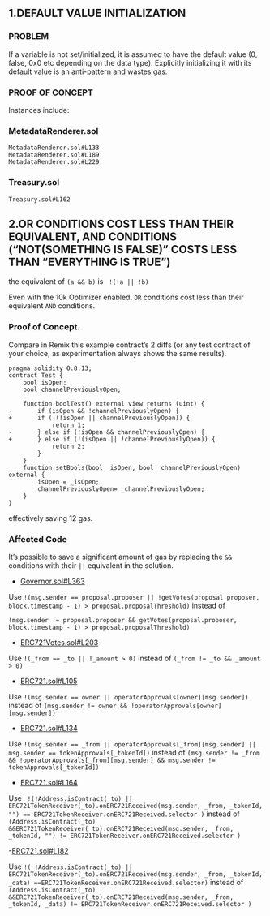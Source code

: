 ## 1.DEFAULT VALUE INITIALIZATION

### PROBLEM
If a variable is not set/initialized, it is assumed to have the default value (0, false, 0x0 etc depending on the data type). Explicitly initializing it with its default value is an anti-pattern and wastes gas.

### PROOF OF CONCEPT
Instances include:

### MetadataRenderer.sol
```MetadataRenderer.sol#L119
MetadataRenderer.sol#L133
MetadataRenderer.sol#L189
MetadataRenderer.sol#L229
```

### Treasury.sol
```
Treasury.sol#L162
```


## 2.OR CONDITIONS COST LESS THAN THEIR EQUIVALENT, AND CONDITIONS (“NOT(SOMETHING IS FALSE)” COSTS LESS THAN “EVERYTHING IS TRUE”)
the equivalent of `(a && b)` is ` !(!a || !b)`

Even with the 10k Optimizer enabled, `OR` conditions cost less than their equivalent `AND` conditions.

### Proof of Concept.
 Compare in Remix this example contract’s 2 diffs (or any test contract of your choice, as experimentation always shows the same results).
```
pragma solidity 0.8.13;
contract Test {
    bool isOpen;
    bool channelPreviouslyOpen;
    
    function boolTest() external view returns (uint) {
-       if (isOpen && !channelPreviouslyOpen) { 
+       if (!(!isOpen || channelPreviouslyOpen)) { 
            return 1;
-       } else if (!isOpen && channelPreviouslyOpen) {
+       } else if (!(isOpen || !channelPreviouslyOpen)) {
            return 2;
        }
    }
    function setBools(bool _isOpen, bool _channelPreviouslyOpen) external {
        isOpen = _isOpen;
        channelPreviouslyOpen= _channelPreviouslyOpen;
    }
}
```
 effectively saving 12 gas.

### Affected Code
It’s possible to save a significant amount of gas by replacing the `&&` conditions with their `||` equivalent in the solution.
- [Governor.sol#L363](https://github.com/code-423n4/2022-09-nouns-builder/blob/main/src/governance/governor/Governor.sol#L363)

Use `!(msg.sender == proposal.proposer || !getVotes(proposal.proposer, block.timestamp - 1) > proposal.proposalThreshold)` instead of 

`(msg.sender != proposal.proposer && getVotes(proposal.proposer, block.timestamp - 1) > proposal.proposalThreshold)`

- [ERC721Votes.sol#L203](https://github.com/code-423n4/2022-09-nouns-builder/blob/main/src/lib/token/ERC721Votes.sol#L203)

Use `!(_from == _to || !_amount > 0)` instead of `(_from != _to && _amount > 0)`

- [ERC721.sol#L105](https://github.com/code-423n4/2022-09-nouns-builder/blob/main/src/lib/token/ERC721.sol#L105)

Use `!(msg.sender == owner || operatorApprovals[owner][msg.sender])` instead of `(msg.sender != owner && !operatorApprovals[owner][msg.sender])`

- [ERC721.sol#L134](https://github.com/code-423n4/2022-09-nouns-builder/blob/main/src/lib/token/ERC721.sol#L134)

Use `!(msg.sender == _from || operatorApprovals[_from][msg.sender] || msg.sender == tokenApprovals[_tokenId])` instead of `(msg.sender != _from && !operatorApprovals[_from][msg.sender] && msg.sender != tokenApprovals[_tokenId])`

- [ERC721.sol#L164](https://github.com/code-423n4/2022-09-nouns-builder/blob/main/src/lib/token/ERC721.sol#L164)

Use ` !(!Address.isContract(_to) || ERC721TokenReceiver(_to).onERC721Received(msg.sender, _from, _tokenId, "") == ERC721TokenReceiver.onERC721Received.selector )` 
instead of 
` (Address.isContract(_to) &&ERC721TokenReceiver(_to).onERC721Received(msg.sender, _from, _tokenId, "") != ERC721TokenReceiver.onERC721Received.selector )`

-[ERC721.sol#L182](https://github.com/code-423n4/2022-09-nouns-builder/blob/main/src/lib/token/ERC721.sol#L182)

Use `!( !Address.isContract(_to) || ERC721TokenReceiver(_to).onERC721Received(msg.sender, _from, _tokenId, _data) ==ERC721TokenReceiver.onERC721Received.selector)` 
instead of 
`(Address.isContract(_to) &&ERC721TokenReceiver(_to).onERC721Received(msg.sender, _from, _tokenId, _data) != ERC721TokenReceiver.onERC721Received.selector )`
